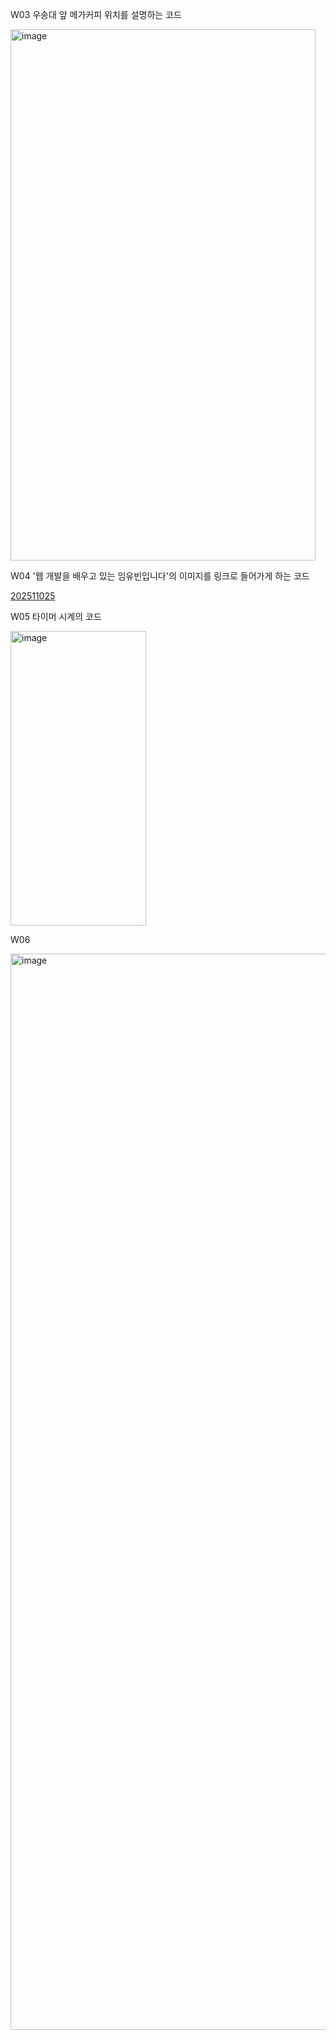 W03 
우송대 앞 메가커피 위치를 설명하는 코드

<img width="488" height="850" alt="image" src="https://github.com/user-attachments/assets/ac151d77-0b28-4036-9bcb-3ffff843e757" />

W04
'웹 개발을 배우고 있는 임유빈입니다'의 이미지를 링크로 들어가게 하는 코드

[202511025](https://github.com/user-attachments/assets/a6540f2b-92bc-49ff-9220-af0608e6406a)



W05
타이머 시계의 코드


<img width="217" height="471" alt="image" src="https://github.com/user-attachments/assets/d79453c9-d6ad-4270-a81d-6205c770ca9d" />

W06


<img width="780" height="1722" alt="image" src="https://github.com/user-attachments/assets/f9b941f6-ada8-440c-8204-e0dc884492a1" />
